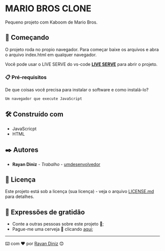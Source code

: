 # MARIO BROS CLONE

Pequeno projeto com Kaboom de Mario Bros.

## 🚀 Começando

O projeto roda no propio navegador. Para começar baixe os arquivos e abra o arquivo index.html em qualquer navegador.

Você pode usar o LIVE SERVE do vs-code **[LIVE SERVE](https://marketplace.visualstudio.com/items?itemName=ritwickdey.LiveServer)** para abrir o projeto.

### 📋 Pré-requisitos

De que coisas você precisa para instalar o software e como instalá-lo?

```
Um navegador que execute JavaScript
```

## 🛠️ Construído com

* JavaScricpt
* HTML

## ✒️ Autores

* **Rayan Diniz** - *Trabalho* - [umdesenvolvedor](https://github.com/rayandiniz)


## 📄 Licença

Este projeto está sob a licença (sua licença) - veja o arquivo [LICENSE.md](https://github.com/usuario/projeto/licenca) para detalhes.

## 🎁 Expressões de gratidão

* Conte a outras pessoas sobre este projeto 📢;
* Pague-me uma cerveja 🍺 clicando [aqui](https://livepix.gg/rayancassio);

---
⌨️ com ❤️ por [Rayan Diniz](https://gist.github.com/rayandiniz) 😊